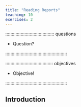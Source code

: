 ```yaml
---
title: "Reading Reports"
teaching: 10
exercises: 2
---
```


:::::::::::::::::::::::::::::::::::::: questions 

- Question?

::::::::::::::::::::::::::::::::::::::::::::::::

::::::::::::::::::::::::::::::::::::: objectives

- Objective!

::::::::::::::::::::::::::::::::::::::::::::::::

## Introduction

